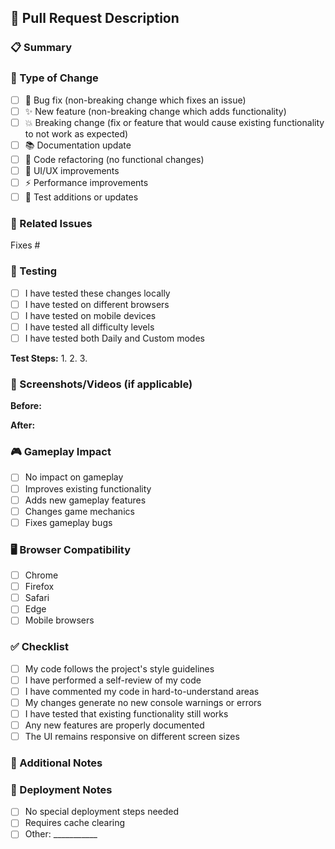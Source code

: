 ## 🔄 Pull Request Description

### 📋 Summary
<!-- Provide a brief description of the changes in this PR -->

### 🎯 Type of Change
<!-- Mark the relevant option with an [x] -->
- [ ] 🐛 Bug fix (non-breaking change which fixes an issue)
- [ ] ✨ New feature (non-breaking change which adds functionality)
- [ ] 💥 Breaking change (fix or feature that would cause existing functionality to not work as expected)
- [ ] 📚 Documentation update
- [ ] 🔧 Code refactoring (no functional changes)
- [ ] 🎨 UI/UX improvements
- [ ] ⚡ Performance improvements
- [ ] 🧪 Test additions or updates

### 🔗 Related Issues
<!-- Link to related issues using: Fixes #123, Closes #456, etc. -->
Fixes #

### 🧪 Testing
<!-- Describe how you tested your changes -->
- [ ] I have tested these changes locally
- [ ] I have tested on different browsers
- [ ] I have tested on mobile devices
- [ ] I have tested all difficulty levels
- [ ] I have tested both Daily and Custom modes

**Test Steps:**
1. 
2. 
3. 

### 📸 Screenshots/Videos (if applicable)
<!-- Add screenshots or videos to demonstrate the changes -->

**Before:**
<!-- Screenshot/description of behavior before changes -->

**After:**
<!-- Screenshot/description of behavior after changes -->

### 🎮 Gameplay Impact
<!-- Describe how this affects the game experience -->
- [ ] No impact on gameplay
- [ ] Improves existing functionality
- [ ] Adds new gameplay features
- [ ] Changes game mechanics
- [ ] Fixes gameplay bugs

### 🖥️ Browser Compatibility
<!-- Mark the browsers you've tested -->
- [ ] Chrome
- [ ] Firefox
- [ ] Safari
- [ ] Edge
- [ ] Mobile browsers

### ✅ Checklist
<!-- Mark completed items with [x] -->
- [ ] My code follows the project's style guidelines
- [ ] I have performed a self-review of my code
- [ ] I have commented my code in hard-to-understand areas
- [ ] My changes generate no new console warnings or errors
- [ ] I have tested that existing functionality still works
- [ ] Any new features are properly documented
- [ ] The UI remains responsive on different screen sizes

### 📝 Additional Notes
<!-- Any additional information reviewers should know -->

### 🚀 Deployment Notes
<!-- Any special considerations for deployment -->
- [ ] No special deployment steps needed
- [ ] Requires cache clearing
- [ ] Other: ___________